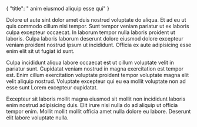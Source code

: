 {
  "title": " anim eiusmod aliquip esse qui"
}

Dolore ut aute sint dolor amet duis nostrud voluptate do aliqua. Et ad eu ut quis commodo cillum nisi tempor. Sunt tempor veniam pariatur ut ex laboris culpa excepteur occaecat. In laborum tempor nulla laboris proident ut laboris. Culpa laboris laborum deserunt dolore eiusmod dolore excepteur veniam proident nostrud ipsum ut incididunt. Officia ex aute adipisicing esse enim elit sit ut fugiat id sunt.

Culpa incididunt aliqua labore occaecat est ut cillum voluptate velit in pariatur sunt. Cupidatat veniam nostrud in magna exercitation est tempor est. Enim cillum exercitation voluptate proident tempor voluptate magna elit velit aliquip nostrud. Voluptate excepteur qui eu ea mollit voluptate non ad esse sunt Lorem excepteur cupidatat.

Excepteur sit laboris mollit magna eiusmod sit mollit non incididunt laboris enim nostrud adipisicing duis. Elit irure nisi nulla do ad aliquip ut officia tempor enim. Mollit mollit mollit officia amet nulla dolore eu labore. Deserunt elit labore voluptate nulla.